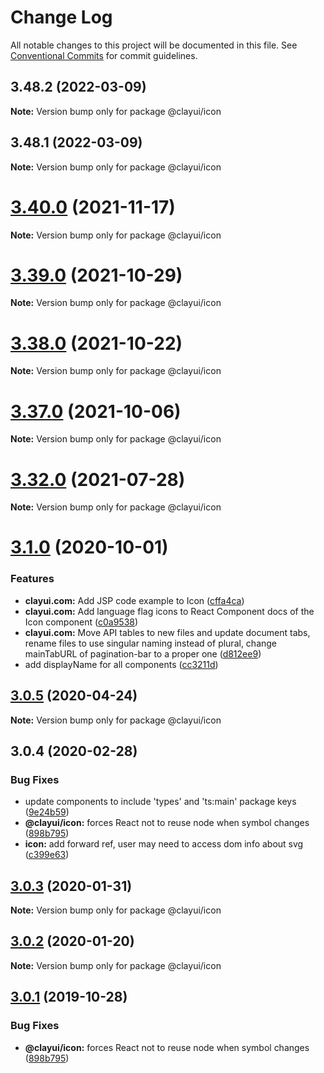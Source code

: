 # Change Log

All notable changes to this project will be documented in this file.
See [Conventional Commits](https://conventionalcommits.org) for commit guidelines.

## 3.48.2 (2022-03-09)

**Note:** Version bump only for package @clayui/icon

## 3.48.1 (2022-03-09)

**Note:** Version bump only for package @clayui/icon

# [3.40.0](https://github.com/liferay/clay/compare/v3.39.0...v3.40.0) (2021-11-17)

**Note:** Version bump only for package @clayui/icon

# [3.39.0](https://github.com/liferay/clay/compare/v3.38.0...v3.39.0) (2021-10-29)

**Note:** Version bump only for package @clayui/icon

# [3.38.0](https://github.com/liferay/clay/compare/v3.37.0...v3.38.0) (2021-10-22)

**Note:** Version bump only for package @clayui/icon

# [3.37.0](https://github.com/liferay/clay/compare/v3.36.0...v3.37.0) (2021-10-06)

**Note:** Version bump only for package @clayui/icon

# [3.32.0](https://github.com/liferay/clay/compare/v3.31.0...v3.32.0) (2021-07-28)

**Note:** Version bump only for package @clayui/icon

# [3.1.0](https://github.com/liferay/clay/compare/@clayui/icon@3.0.5...@clayui/icon@3.1.0) (2020-10-01)

### Features

-   **clayui.com:** Add JSP code example to Icon ([cffa4ca](https://github.com/liferay/clay/commit/cffa4ca))
-   **clayui.com:** Add language flag icons to React Component docs of the Icon component ([c0a9538](https://github.com/liferay/clay/commit/c0a9538))
-   **clayui.com:** Move API tables to new files and update document tabs, rename files to use singular naming instead of plural, change mainTabURL of pagination-bar to a proper one ([d812ee9](https://github.com/liferay/clay/commit/d812ee9))
-   add displayName for all components ([cc3211d](https://github.com/liferay/clay/commit/cc3211d))

## [3.0.5](https://github.com/liferay/clay/compare/@clayui/icon@3.0.4...@clayui/icon@3.0.5) (2020-04-24)

**Note:** Version bump only for package @clayui/icon

## 3.0.4 (2020-02-28)

### Bug Fixes

-   update components to include 'types' and 'ts:main' package keys ([9e24b59](https://github.com/liferay/clay/commit/9e24b59))
-   **@clayui/icon:** forces React not to reuse node when symbol changes ([898b795](https://github.com/liferay/clay/commit/898b795))
-   **icon:** add forward ref, user may need to access dom info about svg ([c399e63](https://github.com/liferay/clay/commit/c399e63))

## [3.0.3](https://github.com/liferay/clay/tree/master/packages/clay-icon/compare/@clayui/icon@3.0.1...@clayui/icon@3.0.3) (2020-01-31)

**Note:** Version bump only for package @clayui/icon

## [3.0.2](https://github.com/liferay/clay/tree/master/packages/clay-icon/compare/@clayui/icon@3.0.1...@clayui/icon@3.0.2) (2020-01-20)

**Note:** Version bump only for package @clayui/icon

## [3.0.1](https://github.com/liferay/clay/tree/master/packages/clay-icon/compare/@clayui/icon@3.0.0...@clayui/icon@3.0.1) (2019-10-28)

### Bug Fixes

-   **@clayui/icon:** forces React not to reuse node when symbol changes ([898b795](https://github.com/liferay/clay/commit/898b795))
